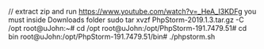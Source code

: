 // extract zip and run
	https://www.youtube.com/watch?v=_HeA_I3KDFg
	you must inside Downloads folder
	sudo tar xvzf PhpStorm-2019.1.3.tar.gz -C /opt
	root@uJohn:~# cd /opt
	root@uJohn:/opt/PhpStorm-191.7479.51# cd bin
	root@uJohn:/opt/PhpStorm-191.7479.51/bin# ./phpstorm.sh
